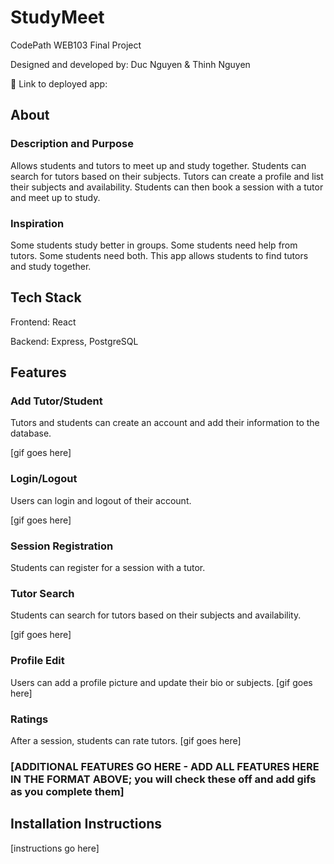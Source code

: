 # StudyMeet

CodePath WEB103 Final Project

Designed and developed by: Duc Nguyen & Thinh Nguyen

🔗 Link to deployed app:

## About

### Description and Purpose

Allows students and tutors to meet up and study together. Students can search for tutors based on their subjects. Tutors can create a profile and list their subjects and availability. Students can then book a session with a tutor and meet up to study.

### Inspiration

Some students study better in groups. Some students need help from tutors. Some students need both. This app allows students to find tutors and study together.

## Tech Stack

Frontend: React

Backend: Express, PostgreSQL

## Features

### Add Tutor/Student

Tutors and students can create an account and add their information to the database.

[gif goes here]

### Login/Logout

Users can login and logout of their account.

[gif goes here]

### Session Registration

Students can register for a session with a tutor.

### Tutor Search

Students can search for tutors based on their subjects and availability.

[gif goes here]

### Profile Edit

Users can add a profile picture and update their bio or subjects.
[gif goes here]

### Ratings

After a session, students can rate tutors.
[gif goes here]

### [ADDITIONAL FEATURES GO HERE - ADD ALL FEATURES HERE IN THE FORMAT ABOVE; you will check these off and add gifs as you complete them]

## Installation Instructions

[instructions go here]
